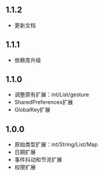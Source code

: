 ## 1.1.2

* 更新文档

## 1.1.1

* 依赖库升级

## 1.1.0

* 调整原有扩展：int/List/gesture
* SharedPreferences扩展
* GlobalKey扩展

## 1.0.0

* 原始类型扩展：int/String/List/Map
* 日期扩展
* 事件抖动和节流扩展
* 权限扩展
